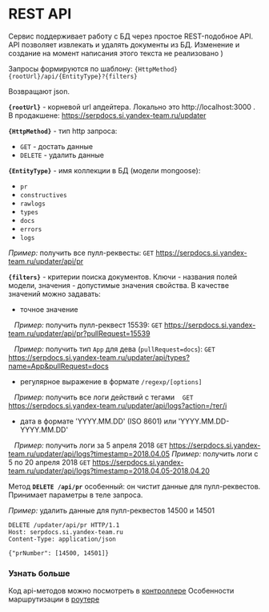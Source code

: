 # REST API

Сервис поддерживает работу с БД через простое REST-подобное API.
API позволяет извлекать и удалять документы из БД. Изменение и создание на момент написания этого текста не реализовано )

Запросы формируются по шаблону:
`{HttpMethod} {rootUrl}/api/{EntityType}?{filters}`

Возвращают json.

**`{rootUrl}`** - корневой url апдейтера.
Локально это http://localhost:3000 .
В продакшене: https://serpdocs.si.yandex-team.ru/updater

**`{HttpMethod}`** - тип http запроса:
* `GET` - достать данные
* `DELETE` - удалить данные

**`{EntityType}`** - имя коллекции в БД (модели mongoose):
* `pr`
* `constructives`
* `rawlogs`
* `types`
* `docs`
* `errors`
* `logs`

_Пример:_ получить все пулл-реквесты:
`GET` https://serpdocs.si.yandex-team.ru/updater/api/pr

**`{filters}`** - критерии поиска документов.
Ключи - названия полей модели, значения - допустимые значения свойства.
В качестве значений можно задавать:
* точное значение

    _Пример:_ получить пулл-реквест 15539:
    `GET` https://serpdocs.si.yandex-team.ru/updater/api/pr?pullRequest=15539

    _Пример:_ получить тип `App` для дева (`pullRequest=docs`):
    `GET` https://serpdocs.si.yandex-team.ru/updater/api/types?name=App&pullRequest=docs

* регулярное выражение в формате `/regexp/[options]`

    _Пример:_ получить все логи действий с тегами
    `GET` https://serpdocs.si.yandex-team.ru/updater/api/logs?action=/тег/i

* дата в формате 'YYYY.MM.DD' (ISO 8601) или 'YYYY.MM.DD-YYYY.MM.DD'

    _Пример:_ получить логи за 5 апреля 2018
    `GET` https://serpdocs.si.yandex-team.ru/updater/api/logs?timestamp=2018.04.05
    _Пример:_ получить логи с 5 по 20 апреля 2018
    `GET` https://serpdocs.si.yandex-team.ru/updater/api/logs?timestamp=2018.04.05-2018.04.20

Метод **`DELETE /api/pr`** особенный: он чистит данные для пулл-реквестов. Принимает параметры в теле запроса.

_Пример:_ удалить данные для пулл-реквестов 14500 и 14501
```
DELETE /updater/api/pr HTTP/1.1
Host: serpdocs.si.yandex-team.ru
Content-Type: application/json

{"prNumber": [14500, 14501]}
```

### Узнать больше
Код api-методов можно посмотреть в [контроллере](api.js)
Особенности маршрутизации в [роутере](../routes/api.js)
